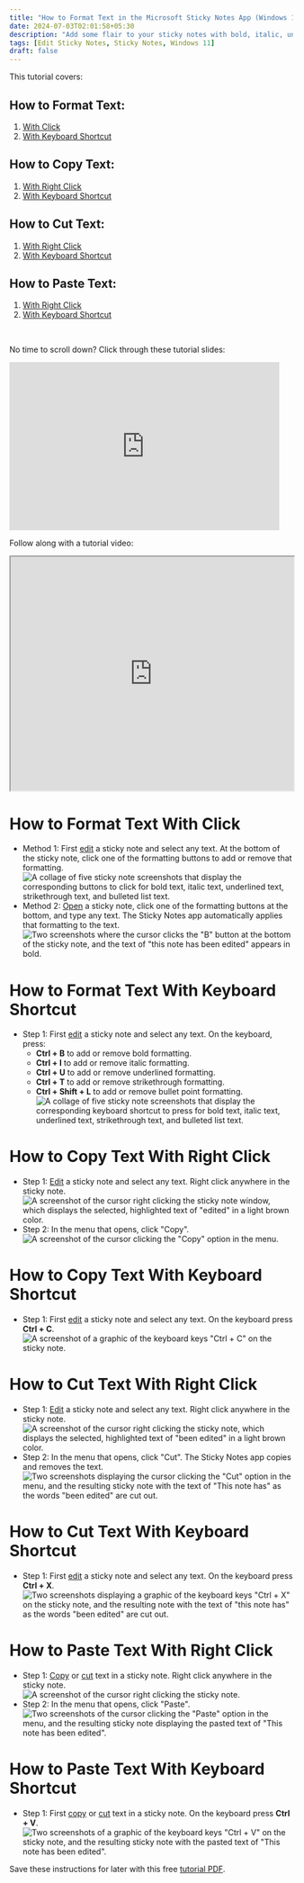 ```yaml
---
title: "How to Format Text in the Microsoft Sticky Notes App (Windows 11)"
date: 2024-07-03T02:01:58+05:30
description: "Add some flair to your sticky notes with bold, italic, underlined, strikethrough, and bulleted list text. This tutorial also covers the basic copy, cut, and paste operations."
tags: [Edit Sticky Notes, Sticky Notes, Windows 11]
draft: false
---
```

This tutorial covers:

## How to Format Text:
1. [With Click](#1)
2. [With Keyboard Shortcut](#2)

## How to Copy Text:
1. [With Right Click](#3)
2. [With Keyboard Shortcut](#4)

## How to Cut Text:
1. [With Right Click](#5)
2. [With Keyboard Shortcut](#6)

## How to Paste Text:
1. [With Right Click](#7)
2. [With Keyboard Shortcut](#8)

<br />
<p>No time to scroll down? Click through these tutorial slides:</p>
<iframe src="https://docs.google.com/presentation/d/e/2PACX-1vQDFOyInWFYbWXIrn_5Lw54jZO0AAyDWEuuxToGmkRLBT2RTVqU6wjC3TY3uQZsEC00--AsQQa2qi6v/embed?start=false&loop=false&delayms=3000" frameborder="0" width="480" height="299" allowfullscreen="true" mozallowfullscreen="true" webkitallowfullscreen="true"></iframe>

<br />

Follow along with a tutorial video:
<iframe class="BLOG_video_class" allowfullscreen="" youtube-src-id="v_zEuRPAgc0" width="100%" height="416" src="https://www.youtube.com/embed/v_zEuRPAgc0"></iframe>

<h1 id="1">How to Format Text With Click</h1>

* Method 1: First [edit](https://qhtutorials.github.io/posts/how-to-edit-a-sticky-note/) a sticky note and select any text. At the bottom of the sticky note, click one of the formatting buttons to add or remove that formatting. <div class="stepimage">![A collage of five sticky note screenshots that display the corresponding buttons to click for bold text, italic text, underlined text, strikethrough text, and bulleted list text.](blogformatbuttonsbig.png "Select text and click a formatting button ")</div>
* Method 2: [Open](https://qhtutorials.github.io/posts/how-to-open-a-sticky-note/) a sticky note, click one of the formatting buttons at the bottom, and type any text. The Sticky Notes app automatically applies that formatting to the text. <div class="stepimage">![Two screenshots where the cursor clicks the "B" button at the bottom of the sticky note, and the text of "this note has been edited" appears in bold.](blogpptformat2.png "Click the formatting buttons first, then type")</div>

<h1 id="2">How to Format Text With Keyboard Shortcut</h1>

* Step 1: First [edit](https://qhtutorials.github.io/posts/how-to-edit-a-sticky-note/) a sticky note and select any text. On the keyboard, press:
    - **Ctrl + B** to add or remove bold formatting.
    - **Ctrl + I** to add or remove italic formatting.
    - **Ctrl + U** to add or remove underlined formatting.
    - **Ctrl + T** to add or remove strikethrough formatting.
    - **Ctrl + Shift + L** to add or remove bullet point formatting. <div class="stepimage">![A collage of five sticky note screenshots that display the corresponding keyboard shortcut to press for bold text, italic text, underlined text, strikethrough text, and bulleted list text.](blogformatshortcutsbig.png "Press one of these keyboard shortcuts")</div>

<h1 id="3">How to Copy Text With Right Click</h1>

* Step 1: [Edit](https://qhtutorials.github.io/posts/how-to-edit-a-sticky-note/) a sticky note and select any text. Right click anywhere in the sticky note. <div class="stepimage">![A screenshot of the cursor right clicking the sticky note window, which displays the selected, highlighted text of "edited" in a light brown color.](rightclickcopy1edit.png "Select text and right click the sticky note")</div>
* Step 2: In the menu that opens, click "Copy". <div class="stepimage">![A screenshot of the cursor clicking the "Copy" option in the menu.](rightclickcopy2edit.png "Click 'Copy' ")</div> 

<h1 id="4">How to Copy Text With Keyboard Shortcut</h1>

* Step 1: First [edit](https://qhtutorials.github.io/posts/how-to-edit-a-sticky-note/) a sticky note and select any text. On the keyboard press **Ctrl + C**. <div class="stepimage">![A screenshot of a graphic of the keyboard keys "Ctrl + C" on the sticky note.](ctrlcedit.png "Press 'Ctrl + C' ")</div> 

<h1 id="5">How to Cut Text With Right Click</h1>

* Step 1: [Edit](https://qhtutorials.github.io/posts/how-to-edit-a-sticky-note/) a sticky note and select any text. Right click anywhere in the sticky note. <div class="stepimage">![A screenshot of the cursor right clicking the sticky note, which displays the selected, highlighted text of "been edited" in a light brown color.](rightclickcut1edit.png "Select text and right click the sticky note")</div>
* Step 2: In the menu that opens, click "Cut". The Sticky Notes app copies and removes the text. <div class="stepimage">![Two screenshots displaying the cursor clicking the "Cut" option in the menu, and the resulting sticky note with the text of "This note has" as the words "been edited" are cut out.](blogpptrightclickctrlx.png "Click 'Cut' ")</div>

<h1 id="6">How to Cut Text With Keyboard Shortcut</h1>

* Step 1: First [edit](https://qhtutorials.github.io/posts/how-to-edit-a-sticky-note/) a sticky note and select any text. On the keyboard press **Ctrl + X**. <div class="stepimage">![Two screenshots displaying a graphic of the keyboard keys "Ctrl + X" on the sticky note, and the resulting note with the text of "this note has" as the words "been edited" are cut out.](blogpptctrlx.png "Press 'Ctrl +A' ")</div>

<h1 id="7">How to Paste Text With Right Click</h1>

* Step 1: [Copy](#4) or [cut](#6) text in a sticky note. Right click anywhere in the sticky note. <div class="stepimage">![A screenshot of the cursor right clicking the sticky note.](rightclickpaste1edit.png "Copy or cut text, then right click the sticky note")</div>
* Step 2: In the menu that opens, click "Paste". <div class="stepimage">![Two screenshots of the cursor clicking the "Paste" option in the menu, and the resulting sticky note displaying the pasted text of "This note has been edited".](blogpptrightclickpaste.png "Click 'Paste' ")</div>

<h1 id="8">How to Paste Text With Keyboard Shortcut</h1>

* Step 1: First [copy](#4) or [cut](#6) text in a sticky note. On the keyboard press **Ctrl + V**. <div class="stepimage">![Two screenshots of a graphic of the keyboard keys "Ctrl + V" on the sticky note, and the resulting sticky note with the pasted text of "This note has been edited".](blogpptctrlv.png "Press 'Ctrl + V' ")</div>

Save these instructions for later with this free [tutorial PDF](https://drive.google.com/file/d/1Y2b2Km_e5DHcvzJ8jx3JpzPOyungCSD9/view?usp=sharing).

<br />


